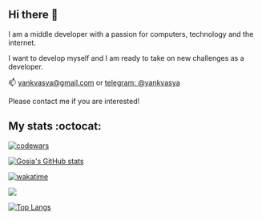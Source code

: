 ## Hi there 👋

I am a middle developer with a passion for computers, technology and the internet.

I want to develop myself and I am ready to take on new challenges as a developer.

📫 yankvasya@gmail.com or [telegram: @yankvasya](https://t.me/yankvasya)

Please contact me if you are interested!

## My stats :octocat:

[![codewars](https://www.codewars.com/users/yankvasya/badges/large)](https://www.codewars.com/users/yankvasya)

[![Gosia's GitHub stats](https://github-readme-stats.vercel.app/api?username=yankvasya&show_icons=true&theme=tokyonight)](https://github.com/yankvasya?tab=repositories)

[![wakatime](https://wakatime.com/badge/user/b2a5225b-807a-4a52-9cbb-099157c23626.svg)](https://wakatime.com/@b2a5225b-807a-4a52-9cbb-099157c23626)

![](https://komarev.com/ghpvc/?username=yankvasya&color=brightgreen)

[![Top Langs](https://github-readme-stats.vercel.app/api/top-langs/?username=yankvasya&layout=compact&theme=tokyonight)](https://github.com/yankvasya?tab=repositories)

